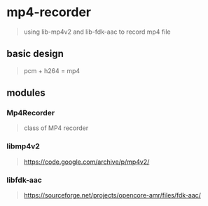 # mp4-recorder
> using lib-mp4v2 and lib-fdk-aac to record mp4 file

## basic design
> pcm + h264 = mp4

## modules
### Mp4Recorder
> class of MP4 recorder

### libmp4v2
> https://code.google.com/archive/p/mp4v2/
### libfdk-aac
> https://sourceforge.net/projects/opencore-amr/files/fdk-aac/

